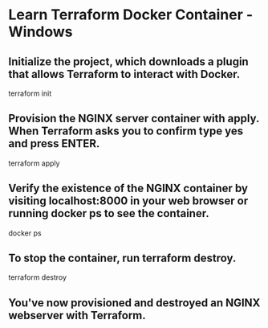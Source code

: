 # Learn Terraform Docker Container - Windows

## Initialize the project, which downloads a plugin that allows Terraform to interact with Docker.

terraform init

## Provision the NGINX server container with apply. When Terraform asks you to confirm type yes and press ENTER.

terraform apply

## Verify the existence of the NGINX container by visiting localhost:8000 in your web browser or running docker ps to see the container.

docker ps

## To stop the container, run terraform destroy.

terraform destroy

## You've now provisioned and destroyed an NGINX webserver with Terraform.
